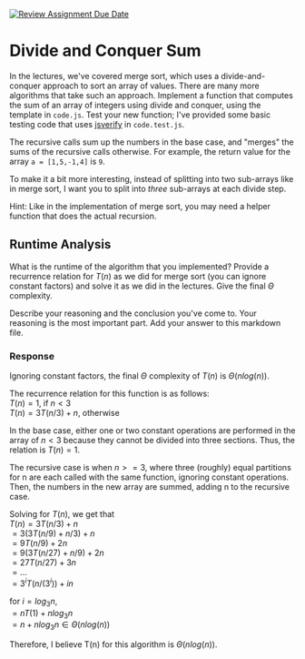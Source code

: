 [![Review Assignment Due Date](https://classroom.github.com/assets/deadline-readme-button-24ddc0f5d75046c5622901739e7c5dd533143b0c8e959d652212380cedb1ea36.svg)](https://classroom.github.com/a/E1vcEWuv)
# Divide and Conquer Sum

In the lectures, we've covered merge sort, which uses a divide-and-conquer
approach to sort an array of values. There are many more algorithms that take
such an approach. Implement a function that computes the sum of an array of
integers using divide and conquer, using the template in `code.js`. Test your
new function; I've provided some basic testing code that uses
[jsverify](https://jsverify.github.io/) in `code.test.js`.

The recursive calls sum up the numbers in the base case, and "merges" the sums
of the recursive calls otherwise. For example, the return value for the array `a
= [1,5,-1,4]` is `9`.

To make it a bit more interesting, instead of splitting into two sub-arrays like
in merge sort, I want you to split into *three* sub-arrays at each divide step.

Hint: Like in the implementation of merge sort, you may need a helper function
that does the actual recursion.

## Runtime Analysis

What is the runtime of the algorithm that you implemented? Provide a recurrence
relation for $T(n)$ as we did for merge sort (you can ignore constant factors)
and solve it as we did in the lectures. Give the final $\Theta$ complexity.

Describe your reasoning and the conclusion you've come to. Your reasoning is the
most important part. Add your answer to this markdown file.

### Response

Ignoring constant factors, the final $\Theta$ complexity of $T(n)$ is $\Theta(n {log}(n))$.

The recurrence relation for this function is as follows:<br>
$T(n) = 1$, if $n < 3$<br>
$T(n) = 3T(n/3) + n$, otherwise<br>

In the base case, either one or two constant operations are performed in the array of $n < 3$ 
because they cannot be divided into three sections. Thus, the relation is $T(n) = 1$.

The recursive case is when $n >= 3$, where three (roughly) equal partitions for n are each
called with the same function, ignoring constant operations. Then, the numbers in the new
array are summed, adding n to the recursive case.

Solving for $T(n)$, we get that<br>
$T(n) = 3T(n/3)+n$<br>
$= 3(3T(n/9)+n/3)+n$<br>
$= 9T(n/9)+2n$<br>
$= 9(3T(n/27)+n/9)+2n$<br>
$= 27T(n/27)+3n$<br>
$= ...$<br>
$= 3^iT(n/(3^i))+in$<br>

for $i = log{_3}n$,<br>
$= nT(1)+n{log}{_3}n$<br>
$= n+n{log}{_3}n\in\Theta(n {log}(n))$<br>

Therefore, I believe T(n) for this algorithm is $\Theta(n {log}(n)).$

